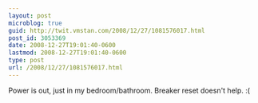 ```yaml
---
layout: post
microblog: true
guid: http://twit.vmstan.com/2008/12/27/1081576017.html
post_id: 3053369
date: 2008-12-27T19:01:40-0600
lastmod: 2008-12-27T19:01:40-0600
type: post
url: /2008/12/27/1081576017.html
---
```

Power is out, just in my bedroom/bathroom. Breaker reset doesn't help. :(
